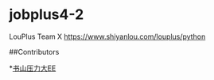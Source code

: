 # jobplus4-2
LouPlus Team X https://www.shiyanlou.com/louplus/python

##Contributors

*[书山压力大EE](https://github.com/shenjianeng123)
